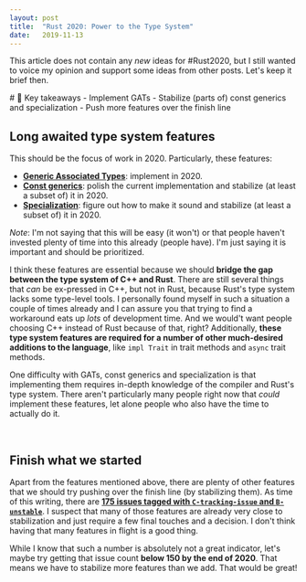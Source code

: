 ```yaml
---
layout: post
title:  "Rust 2020: Power to the Type System"
date:   2019-11-13
---
```


This article does not contain any *new* ideas for #Rust2020, but I still wanted to voice my opinion and support some ideas from other posts.
Let's keep it brief then.


<div class="tldr" markdown="1">
# 🔑 Key takeaways
- Implement GATs
- Stabilize (parts of) const generics and specialization
- Push more features over the finish line
</div>

## Long awaited type system features

This should be the focus of work in 2020.
Particularly, these features:

- [**Generic Associated Types**](https://github.com/rust-lang/rust/issues/44265): implement in 2020.
- [**Const generics**](https://github.com/rust-lang/rust/issues/44580): polish the current implementation and stabilize (at least a subset of) it in 2020.
- [**Specialization**](https://github.com/rust-lang/rust/issues/31844): figure out how to make it sound and stabilize (at least a subset of) it in 2020.

*Note*: I'm not saying that this will be easy (it won't) or that people haven't invested plenty of time into this already (people have).
I'm just saying it is important and should be prioritized.

I think these features are essential because we should **bridge the gap between the type system of C++ and Rust**.
There are still several things that *can* be ex-pressed in C++, but not in Rust, because Rust's type system lacks some type-level tools.
I personally found myself in such a situation a couple of times already and I can assure you that trying to find a workaround eats up *lots* of development time.
And we would't want people choosing C++ instead of Rust because of that, right?
Additionally, **these type system features are required for a number of other much-desired additions to the language**, like `impl Trait` in trait methods and `async` trait methods.

One difficulty with GATs, const generics and specialization is that implementing them requires in-depth knowledge of the compiler and Rust's type system.
There aren't particularly many people right now that *could* implement these features, let alone people who also have the time to actually do it.



<br>

## Finish what we started

Apart from the features mentioned above, there are plenty of other features that we should try pushing over the finish line (by stabilizing them).
As time of this writing, there are [**175 issues tagged with `C-tracking-issue` and `B-unstable`**](https://github.com/rust-lang/rust/issues?q=is%3Aopen+is%3Aissue+label%3AC-tracking-issue+label%3AB-unstable).
I suspect that many of those features are already very close to stabilization and just require a few final touches and a decision.
I don't think having that many features in flight is a good thing.

While I know that such a number is absolutely not a great indicator, let's maybe try getting that issue count **below 150 by the end of 2020**. That means we have to stabilize more features than we add. That would be great!
